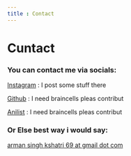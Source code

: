 ```yaml
---
title : Contact
---
```


# Cuntact

### You can contact me via socials:


[Instagram](https://www.instagram.com/arman_kshatri) : I post some stuff there 

[Github](https://www.github.com/Unic-X) : I need braincells pleas contribut

[Anilist](https://www.github.com/Unic-X) : I need braincells pleas contribut


### Or Else best way i would say:

[arman singh kshatri 69 at gmail dot com](mailto:armansinghkshatri69@gmail.com)